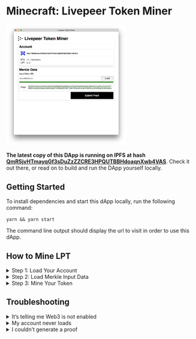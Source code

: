 # Minecraft: Livepeer Token Miner

<img src="media/generated_proof.png" width="320">

**The latest copy of this DApp is running on IPFS at hash [QmRSjvHTmayqGf3sDuZzZZCRE3HPQUTBBHdoaqnXwb4VAS](https://gateway.ipfs.io/ipfs/QmRSjvHTmayqGf3sDuZzZZCRE3HPQUTBBHdoaqnXwb4VAS)**. Check it out there, or read on to build and run the DApp yourself locally.

## Getting Started

To install dependencies and start this dApp locally, run the following command:

```
yarn && yarn start
```

The command line output should display the url to visit in order to use this dApp.

## How to Mine LPT

<details><summary>Step 1: Load Your Account</summary><p>

Once you are logged into web3 wallet, the Dapp will automatically pull in the address, ETH, and LPT balances for your wallet.

<img src="media/load_your_account.png" width="720">

</p></details>

<details><summary>Step 2: Load Merkle Input Data</summary><p>

Input the url for the data, a compressed binary of all account addresses sorted. This is a big file and will take a while to load.

Click Load, it will start loading data, and simultaneously generating proof. This will take a long time - its a 50mb file.

&nbsp;&nbsp;&nbsp;&nbsp;&nbsp;&nbsp;&nbsp;&nbsp;&nbsp;&nbsp;
<img src="media/generating_merkle_proof.gif" width="630">

Once loading completes, **and** if your selected account is eligible to mine, the proof will appear in the textarea below the url input.

<img src="media/generated_proof.png" width="720">

</p></details>

<details><summary>Step 3: Mine Your Token</summary><p>

You may now mine your LPT by clicking “Submit Proof”. Confirm your transaction details, submit, and once the transaction completes successfully, your LPT balance should show a value greater than “0.0”.

Congratulations, you’ve mined your token and may now participate as a delegator in the Livepeer protocol! 🎉

</p></details>

## Troubleshooting

<details><summary>It’s telling me Web3 is not enabled</summary><p>

In order to mine LPT, you will need to use a web3-enabled browser such as Mist or a browser extension such as MetaMask.

<img src="media/web3_not_enabled.png" width="720">

</p></details>

<details><summary>My account never loads</summary><p>

You may need to unlock your account through your browser extension or plugin. Also be sure you are connected to the Ethereum Main Network (not Rinkeby, Ropsten, etc).

<img src="media/stuck_loading.png" width="720">

</p></details>

<details><summary>I couldn’t generate a proof</summary><p>

Only account address with a balance >= .1 ETH prior at Ethereum block #5264265 are able to generate LPT through this dapp. If your address does not fit that criteria, you won’t be able to mine LPT with this dapp.

<img src="media/generate_proof_error.png" width="720">

> **Note**: There is also a possibility the input data you are providing is incorrect or not sorted properly. If you think this may be the case, please refer to the mining specification for more information: https://github.com/livepeer/merkle-mine/blob/master/SPEC.md

</p></details>
